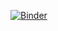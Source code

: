 [![Binder](https://mybinder.org/badge_logo.svg)](https://mybinder.org/v2/gh/jmdwrntn/uk-covid19-dashboard/HEAD?urlpath=voila%2Frender%2FDashboard.ipynb)